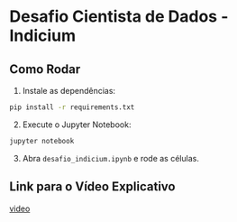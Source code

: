 # Desafio Cientista de Dados - Indicium

## Como Rodar

1. Instale as dependências:

```sh
pip install -r requirements.txt
```

2. Execute o Jupyter Notebook:

```sh
jupyter notebook
```

3. Abra `desafio_indicium.ipynb` e rode as células.

## Link para o Vídeo Explicativo

[video](#)
